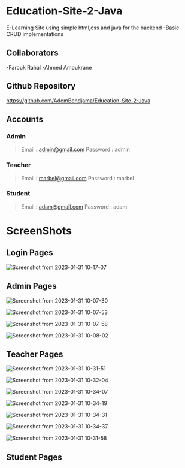 # Education-Site-2-Java

E-Learning Site using simple html,css and java for the backend
-Basic CRUD implementations 

## Collaborators
-Farouk Rahal
-Ahmed Amoukrane
## Github Repository
https://github.com/AdemBendjama/Education-Site-2-Java

## Accounts
### Admin
> Email : admin@gmail.com
> Password : admin
### Teacher
> Email : marbel@gmail.com
> Password : marbel
### Student
> Email : adam@gmail.com
> Password : adam

# ScreenShots

## Login Pages
![Screenshot from 2023-01-31 10-17-07](https://user-images.githubusercontent.com/93732841/215719018-ee7707c4-c192-447a-846c-f82ecd2be381.jpg)

## Admin Pages
![Screenshot from 2023-01-31 10-07-30](https://user-images.githubusercontent.com/93732841/215718068-9c1429dc-9545-4166-bfff-f5862b010fe7.png)

![Screenshot from 2023-01-31 10-07-53](https://user-images.githubusercontent.com/93732841/215718113-60d048ea-fce7-41af-8f47-4c562c99f7e6.jpg)

![Screenshot from 2023-01-31 10-07-58](https://user-images.githubusercontent.com/93732841/215718152-d607b417-c857-46f9-b5dc-7cd79c5b264e.jpg)

![Screenshot from 2023-01-31 10-08-02](https://user-images.githubusercontent.com/93732841/215718163-2043a60e-7981-48bd-b42a-80da9cb53239.jpg)

## Teacher Pages
![Screenshot from 2023-01-31 10-31-51](https://user-images.githubusercontent.com/93732841/215722405-066f5701-b504-4a3d-913d-e1476f01bc9e.jpg)

![Screenshot from 2023-01-31 10-32-04](https://user-images.githubusercontent.com/93732841/215722441-1578f6a1-4cf7-4a0f-a4e5-af7f70f5ba33.jpg)

![Screenshot from 2023-01-31 10-34-07](https://user-images.githubusercontent.com/93732841/215723036-676985f9-cea9-4711-b5f3-ce041611f7ad.jpg)

![Screenshot from 2023-01-31 10-34-19](https://user-images.githubusercontent.com/93732841/215723102-5c818eea-e892-4823-bc23-40f8b7bf4dd2.jpg)

![Screenshot from 2023-01-31 10-34-31](https://user-images.githubusercontent.com/93732841/215723112-9dae1406-21a6-426d-818c-9c651bf38a6c.jpg)

![Screenshot from 2023-01-31 10-34-37](https://user-images.githubusercontent.com/93732841/215723139-5586f85f-7365-4fde-9a13-ebcf3c36d7a6.jpg)

![Screenshot from 2023-01-31 10-31-58](https://user-images.githubusercontent.com/93732841/215722429-db02c541-bfcd-41f2-a1e9-df21999b6a79.jpg)

## Student Pages

